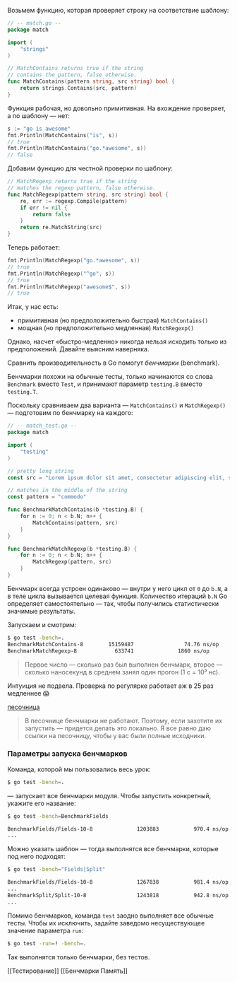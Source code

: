 Возьмем функцию, которая проверяет строку на соответствие шаблону:

```go
// -- match.go --
package match

import (
    "strings"
)

// MatchContains returns true if the string
// contains the pattern, false otherwise.
func MatchContains(pattern string, src string) bool {
    return strings.Contains(src, pattern)
}
```

Функция рабочая, но довольно примитивная. На вхождение проверяет, а по шаблону — нет:

```go
s := "go is awesome"
fmt.Println(MatchContains("is", s))
// true
fmt.Println(MatchContains("go.*awesome", s))
// false
```

Добавим функцию для честной проверки по шаблону:

```go
// MatchRegexp returns true if the string
// matches the regexp pattern, false otherwise.
func MatchRegexp(pattern string, src string) bool {
    re, err := regexp.Compile(pattern)
    if err != nil {
        return false
    }
    return re.MatchString(src)
}
```

Теперь работает:

```go
fmt.Println(MatchRegexp("go.*awesome", s))
// true
fmt.Println(MatchRegexp("^go", s))
// true
fmt.Println(MatchRegexp("awesome$", s))
// true
```

Итак, у нас есть:

-   примитивная (но предположительно быстрая) `MatchContains()`
-   мощная (но предположительно медленная) `MatchRegexp()`

Однако, насчет «быстро-медленно» никогда нельзя исходить только из предположений. Давайте выясним наверняка.

Сравнить производительность в Go помогут _бенчмарки_ (benchmark).

Бенчмарки похожи на обычные тесты, только начинаются со слова `Benchmark` вместо `Test`, и принимают параметр `testing.B` вместо `testing.T`.

Поскольку сравниваем два варианта — `MatchContains()` и `MatchRegexp()` — подготовим по бенчмарку на каждого:

```go
// -- match_test.go --
package match

import (
    "testing"
)

// pretty long string
const src = "Lorem ipsum dolor sit amet, consectetur adipiscing elit, sed do eiusmod tempor incididunt ut labore et dolore magna aliqua. Ut enim ad minim veniam, quis nostrud exercitation ullamco laboris nisi ut aliquip ex ea commodo consequat. Duis aute irure dolor in reprehenderit in voluptate velit esse cillum dolore eu fugiat nulla pariatur. Excepteur sint occaecat cupidatat non proident, sunt in culpa qui officia deserunt mollit anim id est laborum."

// matches in the middle of the string
const pattern = "commodo"

func BenchmarkMatchContains(b *testing.B) {
    for n := 0; n < b.N; n++ {
        MatchContains(pattern, src)
    }
}

func BenchmarkMatchRegexp(b *testing.B) {
    for n := 0; n < b.N; n++ {
        MatchRegexp(pattern, src)
    }
}
```

Бенчмарк всегда устроен одинаково — внутри у него цикл от `0` до `b.N`, а в теле цикла вызывается целевая функция. Количество итераций `b.N` Go определяет самостоятельно — так, чтобы получились статистически значимые результаты.

Запускаем и смотрим:

```bash
$ go test -bench=.
BenchmarkMatchContains-8        15159487                74.76 ns/op
BenchmarkMatchRegexp-8            633741              1860 ns/op
```

> Первое число — сколько раз был выполнен бенчмарк, второе — сколько наносекунд в среднем занял один прогон (1 с = 10⁹ нс).

Интуиция не подвела. Проверка по регулярке работает аж в 25 раз медленнее 😱

[песочница](https://go.dev/play/p/JZMa7_JuRtD)

> В песочнице бенчмарки не работают. Поэтому, если захотите их запустить — придется делать это локально. Я все равно даю ссылки на песочницу, чтобы у вас были полные исходники.

### Параметры запуска бенчмарков

Команда, которой мы пользовались весь урок:

```bash
$ go test -bench=.
```

— запускает все бенчмарки модуля. Чтобы запустить конкретный, укажите его название:

```bash
$ go test -bench=BenchmarkFields
```

```bash
BenchmarkFields/Fields-10-8         	 1203883	       970.4 ns/op
...
```

Можно указать шаблон — тогда выполнятся все бенчмарки, которые под него подходят:

```bash
$ go test -bench="Fields|Split"
```

```bash
BenchmarkFields/Fields-10-8         	 1267838	       981.4 ns/op
...
BenchmarkSplit/Split-10-8           	 1243818	       942.8 ns/op
...
```

Помимо бенчмарков, команда `test` заодно выполняет все обычные тесты. Чтобы их исключить, задайте заведомо несуществующее значение параметра `run`:

```bash
$ go test -run=! -bench=.
```

Так выполнятся только бенчмарки, без тестов.



[[Тестирование]] [[Бенчмарки Память]] 
